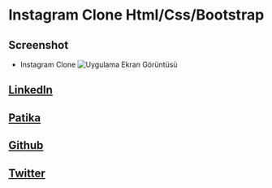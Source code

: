 
# Instagram Clone Html/Css/Bootstrap

## Screenshot

- Instagram Clone 
![Uygulama Ekran Görüntüsü]()

## [Linkedln](https://www.linkedin.com/in/abdullahkskn/)
## [Patika](https://app.patika.dev/abdubey)
## [Github](https://github.com/AbdllhKskn)
## [Twitter](https://twitter.com/sadeceabdu)
